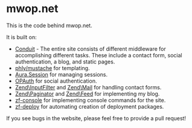mwop.net
========

This is the code behind mwop.net.

It is built on:

- [Conduit](https://github.com/phly/conduit) - The entire site consists of
  different middleware for accomplishing different tasks. These include a
  contact form, social authentication, a blog, and static pages.
- [phly/mustache](https://github.com/phly/phly_mustache) for templating.
- [Aura.Session](https://github.com/aura/session) for managing sessions.
- [OPAuth](http://opauth.org) for social authentication.
- [Zend\InputFilter](http://framework.zend.com/manual/2.3/en/modules/zend.input-filter.intro.html)
  and [Zend\Mail](http://framework.zend.com/manual/2.3/en/modules/zend.mail.introduction.html)
  for handling contact forms.
- [Zend\Paginator](http://framework.zend.com/manual/2.3/en/modules/zend.paginator.introduction.html)
  and [Zend\Feed](http://framework.zend.com/manual/2.3/en/modules/zend.feed.introduction.html)
  for implementing my blog.
- [zf-console](https://github.com/zfcampus/zf-console) for implementing console
  commands for the site.
- [zf-deploy](https://github.com/zfcampus/zf-deploy) for automating creation of
  deployment packages.

If you see bugs in the website, please feel free to provide a pull request!
